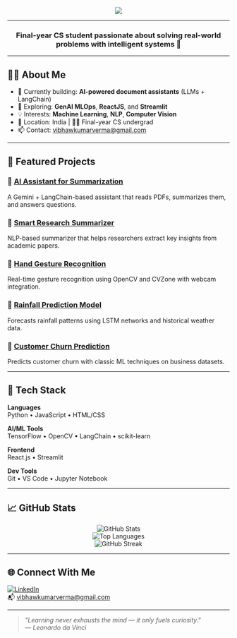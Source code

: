 <!-- GitHub Profile README for Vibhaw Kumar Verma -->

<p align="center">
  <img src="https://readme-typing-svg.herokuapp.com?font=Fira+Code&size=24&duration=2000&pause=1000&center=true&vCenter=true&color=0078D4&width=800&lines=Hi+I'm+Vibhaw+Kumar+Verma;AI+%26+ML+Enthusiast+🧠;Frontend+Explorer+🌐;LLM+Developer+%7C+LangChain+%7C+OpenAI+APIs" />
</p>

---

<h3 align="center">Final-year CS student passionate about solving real-world problems with intelligent systems 🤖</h3>

---

## 👨‍💻 About Me

- 🎯 Currently building: **AI-powered document assistants** (LLMs + LangChain)
- 🚀 Exploring: **GenAI MLOps**, **ReactJS**, and **Streamlit**
- 💡 Interests: **Machine Learning**, **NLP**, **Computer Vision**
- 📍 Location: India | 🧑‍🎓 Final-year CS undergrad
- 📫 Contact: [vibhawkumarverma@gmail.com](mailto:vibhawkumarverma@gmail.com)

---

## 🚀 Featured Projects

### 🔹 [AI Assistant for Summarization](https://github.com/VibhawKumarVerma/AI-Assistant-for-Summarization-)
A Gemini + LangChain-based assistant that reads PDFs, summarizes them, and answers questions.

### 🔹 [Smart Research Summarizer](https://github.com/VibhawKumarVerma/Smart-Assistant-for-Research-Summarization-)
NLP-based summarizer that helps researchers extract key insights from academic papers.

### 🔹 [Hand Gesture Recognition](https://github.com/VibhawKumarVerma/HandGesture)
Real-time gesture recognition using OpenCV and CVZone with webcam integration.

### 🔹 [Rainfall Prediction Model](https://github.com/VibhawKumarVerma/Rainfall-Prediction-model)
Forecasts rainfall patterns using LSTM networks and historical weather data.

### 🔹 [Customer Churn Prediction](https://github.com/VibhawKumarVerma/churn-prediction-)
Predicts customer churn with classic ML techniques on business datasets.

---

## 🧰 Tech Stack

**Languages**  
Python • JavaScript • HTML/CSS

**AI/ML Tools**  
TensorFlow • OpenCV • LangChain • scikit-learn

**Frontend**  
React.js • Streamlit

**Dev Tools**  
Git • VS Code • Jupyter Notebook

---

## 📈 GitHub Stats

<p align="center">
  <img src="https://github-readme-stats.vercel.app/api?username=VibhawKumarVerma&show_icons=true&theme=default&hide_border=true" alt="GitHub Stats" />
  <br />
  <img src="https://github-readme-stats.vercel.app/api/top-langs/?username=VibhawKumarVerma&layout=compact&hide_border=true" alt="Top Languages" />
  <br />
  <img src="https://github-readme-streak-stats.herokuapp.com?user=VibhawKumarVerma&theme=default&hide_border=true" alt="GitHub Streak" />
</p>

---

## 🌐 Connect With Me

[![LinkedIn](https://img.shields.io/badge/LinkedIn-VibhawKumarVerma-blue?logo=linkedin&style=flat-square)](https://linkedin.com/in/vibhawkumarverma)  
📬 [vibhawkumarverma@gmail.com](mailto:vibhawkumarverma@gmail.com)

---

> _"Learning never exhausts the mind — it only fuels curiosity."_  
> — *Leonardo da Vinci*
